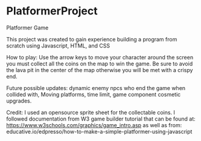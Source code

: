 # PlatformerProject
Platformer Game

This project was created to gain experience building a program from scratch using Javascript, HTML, and CSS

How to play: Use the arrow keys to move your character around the screen you must collect all the coins on the map to win the game. Be sure to avoid the lava pit in the center of the map otherwise you will be met with a crispy end.

Future possible updates: dynamic enemy npcs who end the game when collided with, Moving platforms, time limit, game component cosmetic upgrades.

Credit: I used an opensource sprite sheet for the collectable coins. I followed documentation from W3 game builder tutorial that can be found at: https://www.w3schools.com/graphics/game_intro.asp as well as from: educative.io/edpresso/how-to-make-a-simple-platformer-using-javascript